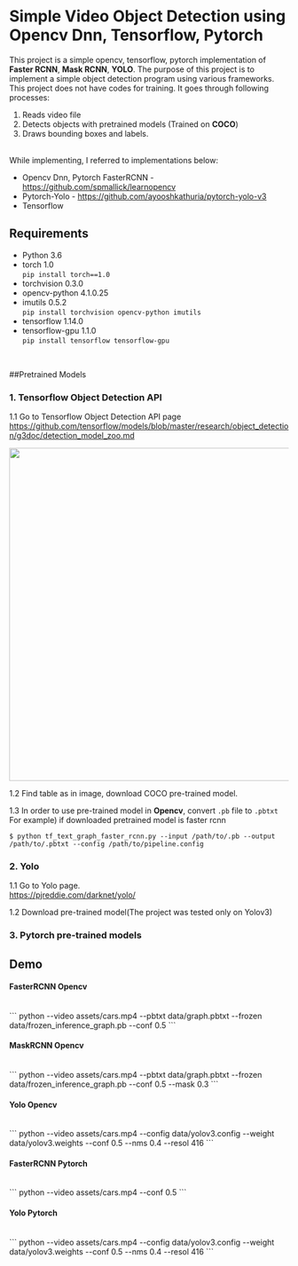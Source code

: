 # Simple Video Object Detection using Opencv Dnn, Tensorflow, Pytorch
This project is a simple opencv, tensorflow, pytorch implementation of **Faster RCNN**, **Mask RCNN**, **YOLO**. 
The purpose of this project is to implement a simple object detection program using various frameworks.
This project does not have codes for training. It goes through following processes:

1. Reads video file
2. Detects objects with pretrained models (Trained on **COCO**)
3. Draws bounding boxes and labels.

<br>
While implementing, I referred to implementations below: 

* Opencv Dnn, Pytorch FasterRCNN - https://github.com/spmallick/learnopencv<br>
* Pytorch-Yolo - https://github.com/ayooshkathuria/pytorch-yolo-v3<br>
* Tensorflow

## Requirements

* Python 3.6
* torch 1.0<br>
```pip install torch==1.0```
* torchvision 0.3.0
* opencv-python 4.1.0.25
* imutils 0.5.2<br>
```pip install torchvision opencv-python imutils```
* tensorflow 1.14.0
* tensorflow-gpu 1.1.0<br>
```pip install tensorflow tensorflow-gpu```
<br>


##Pretrained Models

### 1. Tensorflow Object Detection API

1.1 Go to Tensorflow Object Detection API page
<br/>
https://github.com/tensorflow/models/blob/master/research/object_detection/g3doc/detection_model_zoo.md

<img src="readme/tensorflow_api.png" width="600px"/>

1.2 Find table as in image, download COCO pre-trained model.

1.3 In order to use pre-trained model in **Opencv**, convert `.pb` file to `.pbtxt`<br>
For example) if downloaded pretrained model is faster rcnn
```
$ python tf_text_graph_faster_rcnn.py --input /path/to/.pb --output /path/to/.pbtxt --config /path/to/pipeline.config
```

### 2. Yolo
1.1 Go to Yolo page.<br/>
https://pjreddie.com/darknet/yolo/

1.2 Download pre-trained model(The project was tested only on Yolov3)

### 3. Pytorch pre-trained models



## Demo
#### FasterRCNN Opencv
<br/>
```
python --video assets/cars.mp4 --pbtxt data/graph.pbtxt --frozen data/frozen_inference_graph.pb --conf 0.5
```
<br/>

#### MaskRCNN Opencv
<br/>
```
python --video assets/cars.mp4 --pbtxt data/graph.pbtxt --frozen data/frozen_inference_graph.pb --conf 0.5 --mask 0.3
```
<br/>

#### Yolo Opencv
<br/>
```
python --video assets/cars.mp4 --config data/yolov3.config --weight data/yolov3.weights --conf 0.5 --nms 0.4 --resol 416
```
<br/>

#### FasterRCNN Pytorch
<br/>
```
python --video assets/cars.mp4 --conf 0.5
```
<br/>

#### Yolo Pytorch
<br/>
```
python --video assets/cars.mp4 --config data/yolov3.config --weight data/yolov3.weights --conf 0.5 --nms 0.4 --resol 416
```
<br/>